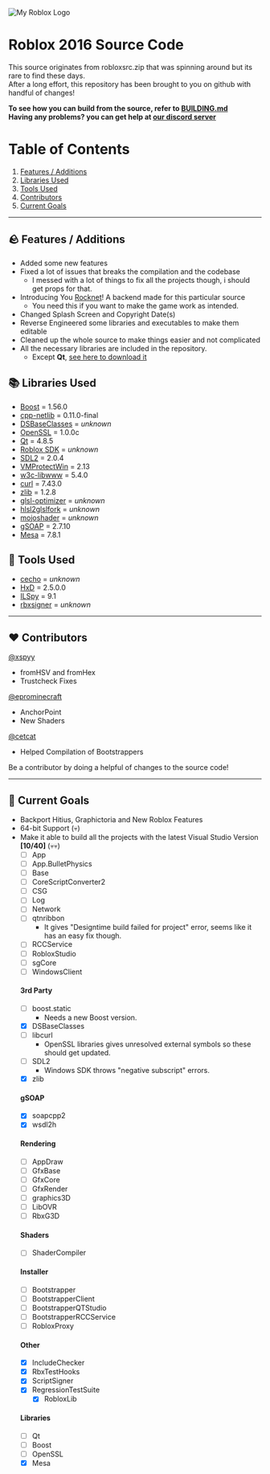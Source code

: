 ![My Roblox Logo](https://github.com/user-attachments/assets/dad023be-4fb9-4ad5-b7a3-2c66b7d45d71)

# Roblox 2016 Source Code

This source originates from robloxsrc.zip that was spinning around but its rare to find these days.<br>
After a long effort, this repository has been brought to you on github with handful of changes!<br>

**To see how you can build from the source, refer to [BUILDING.md](/BUILDING.md)**<br>
**Having any problems? you can get help at [our discord server](https://www.discord.gg/rVrYHdrbsp)**<br>

# Table of Contents
1. [Features / Additions](#-features--additions)
2. [Libraries Used](#-libraries-used)
3. [Tools Used](#-tools-used)
4. [Contributors](#%EF%B8%8F-contributors)
5. [Current Goals](#-current-goals)

---

## 🪨 Features / Additions
- Added some new features
- Fixed a lot of issues that breaks the compilation and the codebase
  - I messed with a lot of things to fix all the projects though, i should get props for that.
- Introducing You [Rocknet](https://github.com/P0L3NARUBA/Rocknet-rblx/tree/local)! A backend made for this particular source
  - You need this if you want to make the game work as intended.
- Changed Splash Screen and Copyright Date(s)
- Reverse Engineered some libraries and executables to make them editable
- Cleaned up the whole source to make things easier and not complicated
- All the necessary libraries are included in the repository.
   - Except **Qt**, [see here to download it](/BUILDING_CONTRIBS.md)

## 📚 Libraries Used
- [Boost](/Contribs/boost_1_56_0) = 1.56.0
- [cpp-netlib](/Contribs/cpp-netlib-0.11.0-final) = 0.11.0-final
- [DSBaseClasses](/Contribs/DSBaseClasses) = *unknown*
- [OpenSSL](/Contribs/openssl) = 1.0.0c
- [Qt](BUILDING_CONTRIBS.md) = 4.8.5
- [Roblox SDK](/Contribs/SDK) = *unknown*
- [SDL2](/Contribs/SDL2) = 2.0.4
- [VMProtectWin](/Contribs/VMProtectWin_2.13) = 2.13
- [w3c-libwww](/Contribs/w3c-libwww-5.4.0) = 5.4.0
- [curl](/Contribs/windows/x86/curl/curl-7.43.0) = 7.43.0
- [zlib](/Contribs/windows/x86/zlib/zlib-1.2.8) = 1.2.8
- [glsl-optimizer](/Rendering/ShaderCompiler/glsl-optimizer) = *unknown*
- [hlsl2glslfork](/Rendering/ShaderCompiler/hlsl2glslfork) = *unknown*
- [mojoshader](/Rendering/ShaderCompiler/mojoshader) = *unknown*
- [gSOAP](/RCCService/gSOAP/gsoap-2.7) = 2.7.10
- [Mesa](RCCService/Mesa-7.8.1/lib) = 7.8.1

## 🔨 Tools Used
- [cecho](/Tools/cecho) = *unknown*
- [HxD](/Tools/HxD) = 2.5.0.0
- [ILSpy](/Tools/ILSpy) = 9.1
- [rbxsigner](/Tools/rbxsigner) = *unknown*

---

## ❤️ Contributors
[@xspyy](https://github.com/xspyy)
* fromHSV and fromHex
* Trustcheck Fixes

[@eprominecraft](https://github.com/eprominecraft)
* AnchorPoint
* New Shaders

[@cetcat](https://github.com/cetcat)
* Helped Compilation of Bootstrappers

Be a contributor by doing a helpful of changes to the source code!

---

## 🎯 Current Goals
- Backport Hitius, Graphictoria and New Roblox Features 
- 64-bit Support (💀)
- Make it able to build all the projects with the latest Visual Studio Version **[10/40]** (💀💀) 
  - [ ] App
  - [ ] App.BulletPhysics
  - [ ] Base
  - [ ] CoreScriptConverter2
  - [ ] CSG
  - [ ] Log
  - [ ] Network
  - [ ] qtnribbon
    - It gives "Designtime build failed for project" error, seems like it has an easy fix though.
  - [ ] RCCService
  - [ ] RobloxStudio
  - [ ] sgCore
  - [ ] WindowsClient

  #### 3rd Party
  - [ ] boost.static
    - Needs a new Boost version.
  - [x] DSBaseClasses
  - [ ] libcurl
    - OpenSSL libraries gives unresolved external symbols so these should get updated.
  - [ ] SDL2
    - Windows SDK throws "negative subscript" errors.
  - [x] zlib

  #### gSOAP
  - [x] soapcpp2
  - [x] wsdl2h
  
  #### Rendering
  - [ ] AppDraw
  - [ ] GfxBase
  - [ ] GfxCore
  - [ ] GfxRender
  - [ ] graphics3D
  - [ ] LibOVR
  - [ ] RbxG3D

  #### Shaders
  - [ ] ShaderCompiler

  #### Installer
  - [ ] Bootstrapper
  - [ ] BootstrapperClient
  - [ ] BootstrapperQTStudio
  - [ ] BootstrapperRCCService
  - [ ] RobloxProxy

  #### Other
  - [x] IncludeChecker
  - [x] RbxTestHooks
  - [x] ScriptSigner
  - [x] RegressionTestSuite
    - [x] RobloxLib 

  #### Libraries
  - [ ] Qt
  - [ ] Boost 
  - [ ] OpenSSL
  - [x] Mesa